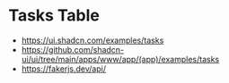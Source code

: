 # Tasks Table

- https://ui.shadcn.com/examples/tasks
- https://github.com/shadcn-ui/ui/tree/main/apps/www/app/(app)/examples/tasks
- https://fakerjs.dev/api/
